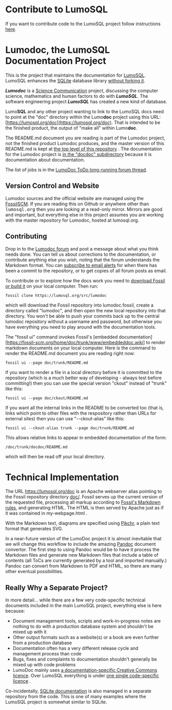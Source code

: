 <!-- SPDX-License-Identifier: CC-BY-SA-4.0 -->
<!-- SPDX-FileCopyrightText: 2020 The LumoSQL Authors -->
<!-- SPDX-ArtifactOfProjectName: LumoSQL -->
<!-- SPDX-FileType: Documentation -->
<!-- SPDX-FileComment: Original by Dan Shearer, 2020 -->

# Contribute to LumoSQL

If you want to contribute code to the LumoSQL project follow instructions [here](https://lumosql.org/src/lumosql/doc/tip/CONTRIBUTING.md).

# Lumodoc, the LumoSQL Documentation Project

This is the project that maintains the documentation for
[LumoSQL](https://lumosql.org/src/lumosql). LumoSQL enhances the
[SQLite](https://sqlite.org) database library 
[without forking it](https://lumosql.org/src/not-forking).

***Lumodoc*** is a [Science Communication](https://en.wikipedia.org/wiki/Science_communication) project,
discussing the computer science, mathematics and human factors to do with ***LumoSQL***.
The software engineering project ***LumoSQL*** has created a new kind of database.

Lumo**SQL** and any other project wanting to link to the LumoSQL docs need to point at the 
"doc" directory within the Lumo**doc** project using this URL: 
[https://lumosql.org/doc](https://lumosql.org/doc). That is intended to be the finished product, 
the output of "make all" within Lumo**doc**.

The README.md document you are reading is part of the Lumodoc project, not the finished product
Lumodoc produces, and the master version of this README.md is kept at
[the top level of this repository](/doc/trunk/README.md) . The documentation
for the Lumodoc project is [in the "docdoc" subdirectory](/doc/trunk/docdoc/README.md)
because it is documentation about documentation.

The list of jobs is in the [LumoDoc ToDo long-running forum thread](https://lumosql.org/src/lumodoc/forumpost/8b2baecc9f).

## Version Control and Website

Lumodoc sources and the official website are managed using the
[Fossil](https://www.fossil-scm.org/)[SCM](https://en.wikipedia.org/Source_control_management). 
If you are reading this on Github or anywhere other than <tt>lumosql.org</tt> then you are 
looking at a read-only mirror. Mirrors are good and important, but everything else in this 
project assumes you are working with the master repository for Lumodoc, hosted at lumosql.org.

## Contributing

Drop in to the [Lumodoc forum](https://lumosql.org/src/lumodoc/forum) and post a message
about what you think needs done. You can tell us about corrections to the documentation,
or contribute anything else you wish, noting that the forum understands the Markdown format.
You can [subscribe to email alerts](https://lumosql.org/src/lumodoc/alerts) for when there
has been a commit to the repository, or to get copies of all forum posts as email.

To contribute or to explore how the docs work you need to
[download Fossil or build it](https://fossil-scm.org/home/doc/trunk/www/build.wiki) on your 
local computer. Then run:

```
fossil clone https://lumosql.org/src/lumodoc
```

which will download the Fossil repository into lumodoc.fossil, create a directory called "lumodoc",
and then open the new local repository into that directory. You won't be able to push your 
commits back up to the central lumodoc repository without a username and password, but otherwise
you have everything you need to play around with the documentation tools.

The "fossil ui" command invokes Fossil's 
[embedded documentation][https://fossil-scm.org/home/doc/trunk/www/embeddeddoc.wiki] to
render markdown documents on your local computer. Here is the command to render
the README.md document you are reading right now:

```
fossil ui --page doc/trunk/README.md
```

If you want to render a file in a local directory before it is committed to the repository (which is 
a much better way of developing - always test before committing!) then you can use the special version "ckout"
instead of "trunk" like this:

```
fossil ui --page doc/ckout/README.md
```

If you want all the internal links in the README to be converted too (that is, links which point to
other files with the respository rather than URLs for external sites) then you can use "--ckout-alias" 
like this:

```
fossil ui --ckout-alias trunk --page doc/trunk/README.md
```

This allows relative links to appear in embedded documentation of the form:

```
/doc/trunk/docdoc/README.md
```

which will then be read off your local directory.


# Technical Implementation

The URL https://lumosql.org/doc is an Apache webserver alias pointing to the Fossil repository
directory [doc/](https://lumosql.org/src/lumodoc/dir?ci=tip&name=doc). 
Fossil serves up the current version of the requested file, processing all markup according to 
[Fossil's Markdown rules](https://fossil-scm.org/home/md_rules), and generating HTML. The
HTML is then served by Apache just as if it was contained in my-webpage.html .

With the Markdown text, diagrams are specified using 
[Pikchr](https://pikchr.org/home/doc/trunk/doc/examples.md), a plain text format that generates SVG.

In a near-future version of the LumoDoc project it is almost inevitable that we will change this
workflow to include the amazing [Pandoc](https://pandoc.org) document convertor. The first step
to using Pandoc would be to have it process the Markdown files and generate new Markdown files
that include a table of contents (all ToCs are currently generated by a tool and imported manually.)
Pandoc can convert from Markdown to PDF and HTML, so there are many other eventual possibilities.

## Really Why a Separate Project?

In more detail... while there are a few very code-specific technical documents
included in the main LumoSQL project, everything else is here because:

* Document management tools, scripts and work-in-progress notes are nothing to do with a production database system and shouldn't be mixed up with it
* Other output formats such as a website(s) or a book are even further from a production database
* Documentation often has a very different release cycle and management process than code
* Bugs, fixes and complaints to documentation shouldn't generally be mixed up with code problems
* LumoDoc mainly uses [a documentation-specific Creative Commons licence](LICENCES/README.md). Over 
  LumoSQL everything is under [one single code-specific licence](https://lumosql.org/src/lumosql/LICENCES/README.md) .

Co-incidentally, 
[SQLite documentation](https://www.sqlite.org/docsrc/doc/trunk/README.md) is also
managed in a separate repository from the code. This is one of many examples where the
LumoSQL project is somewhat similar to SQLite.



